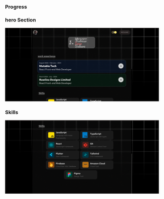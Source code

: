 <h3>Progress</h3>

<h3>hero Section</h3>
<img src="https://github.com/KubasuIvanSakwa/kubasuivansakwaprofile/blob/master/Screenshot%20from%202024-11-21%2017-08-35.png" />

<h3>Skills</h3>
<img src="https://github.com/KubasuIvanSakwa/kubasuivansakwaprofile/blob/master/Screenshot%20from%202024-11-21%2017-08-59.png" />



